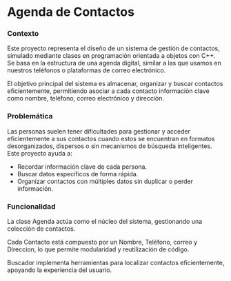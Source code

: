 # Agenda de Contactos

### Contexto
Este proyecto representa el diseño de un sistema de gestión de contactos, simulado mediante clases en programación orientada a objetos con C++. Se basa en la estructura de una agenda digital, similar a las que usamos en nuestros teléfonos o plataformas de correo electrónico.

El objetivo principal del sistema es almacenar, organizar y buscar contactos eficientemente, permitiendo asociar a cada contacto información clave como nombre, teléfono, correo electrónico y dirección.

### Problemática
Las personas suelen tener dificultades para gestionar y acceder eficientemente a sus contactos cuando estos se encuentran en formatos desorganizados, dispersos o sin mecanismos de búsqueda inteligentes.
Este proyecto ayuda a:
- Recordar información clave de cada persona.
- Buscar datos específicos de forma rápida.
- Organizar contactos con múltiples datos sin duplicar o perder información.

### Funcionalidad

La clase Agenda actúa como el núcleo del sistema, gestionando una colección de contactos.

Cada Contacto está compuesto por un Nombre, Teléfono, correo y Direccion, lo que permite modularidad y reutilización de código.

Buscador implementa herramientas para localizar contactos eficientemente, apoyando la experiencia del usuario.
